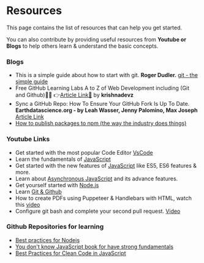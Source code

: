 # Resources

This page contains the list of resources that can help you get started.

You can also contribute by providing useful resources from **Youtube or Blogs** to help others learn & understand the basic concepts.

### Blogs

- This is a simple guide about how to start with git. **Roger Dudler.** [git - the simple guide](https://rogerdudler.github.io/git-guide/index.html)
- Free GitHub Learning Labs A to Z of Web Development including (Git and Github)🐱‍🏍 👉[Article Link🌊](https://dev.to/krishnakakade/free-github-learning-labs-a-to-z-of-web-development-3501) by **krishnadevz** 
- Sync a GitHub Repo: How To Ensure Your GitHub Fork Is Up To Date. **Earthdatascience.org - by Leah Wasser, Jenny Palomino, Max Joseph** [Article Link](https://www.earthdatascience.org/courses/intro-to-earth-data-science/git-github/github-collaboration/update-github-repositories-with-changes-by-others/#:~:text=You%20can%20update%20your%20fork,be%20updated%20in%20your%20fork)
- [How to publish packages to npm (the way the industry does things)](https://zellwk.com/blog/publish-to-npm/)


### Youtube Links

- Get started with the most popular Code Editor [VsCode](https://www.youtube.com/watch?v=WPqXP_kLzpo&t=382s)
- Learn the fundamentals of [JavaScript](https://www.youtube.com/watch?v=W6NZfCO5SIk&t=1s)
- Get started with the new features of [JavaScript](https://www.youtube.com/watch?v=hdI2bqOjy3c) like ES5, ES6 features & more.
- Learn about [Asynchronous JavaScript](https://www.youtube.com/playlist?list=PL4cUxeGkcC9jx2TTZk3IGWKSbtugYdrlu) and its advance features.
- Get yourself started with [Node.js](https://www.youtube.com/watch?v=fBNz5xF-Kx4)
- Learn [Git & Github](https://www.youtube.com/watch?v=RGOj5yH7evk&t=339s)
- How to create PDFs using Puppeteer & Handlebars with HTML, watch this [video](https://youtu.be/llkkwRABN-s)
- Configure git bash and complete your second pull request. [Video](https://www.youtube.com/watch?v=cBigFcoAXZg)


### Github Repositories for learning

- [Best practices for Nodejs](https://github.com/goldbergyoni/nodebestpractices)
- [You don't know JavaScript book for have strong fundamentals](https://github.com/getify/You-Dont-Know-JS)
- [Best Practices for Clean Code in JavaScript](https://github.com/ryanmcdermott/clean-code-javascript)

